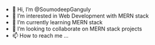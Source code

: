 - 👋 Hi, I’m @SoumodeepGanguly
- 👀 I’m interested in Web Development with MERN stack
- 🌱 I’m currently learning MERN stack
- 💞️ I’m looking to collaborate on MERN stack projects
- 📫 How to reach me ...
